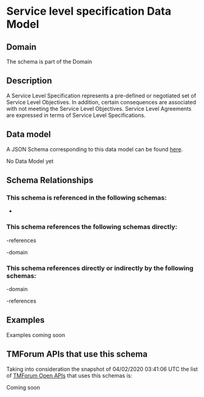 # Service level specification Data Model

## Domain

The  schema is part of the  Domain

## Description

A Service Level Specification represents a pre-defined or negotiated set of Service Level 
Objectives. In addition, certain consequences are associated with not meeting the Service Level 
Objectives. Service Level Agreements are expressed in terms of Service Level Specifications.

## Data model

A JSON Schema corresponding to this data model can be found
[here](https://github.com/tmforum-rand/schemas/blob/candidates/Service/ServiceLevelSpecification.schema.json).

No Data Model yet

## Schema Relationships

### This schema is referenced in the following schemas:

-

### This schema references the following schemas directly:

-references

-domain

### This schema references directly or indirectly by the following schemas:

-domain

-references



## Examples

Examples coming soon

## TMForum APIs that use this schema

Taking into consideration the snapshot of 04/02/2020 03:41:06 UTC the list of [TMForum Open APIs](https://www.tmforum.org/open-apis/) that uses this schemas is:

Coming soon